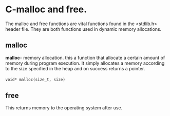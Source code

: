 # C-malloc and free.
The malloc and free functions are vital functions found in the <stdlib.h> header file. They are both functions used in dynamic memory allocations.
## malloc
**malloc**- memory allocation.
this a function that allocate a certain amount of memory during program execution. It simply allocates a memory according to the size specified in the heap and on success returns a pointer.

####
	void* malloc(size_t, size)

## free
This returns memory to the operating system after use.

